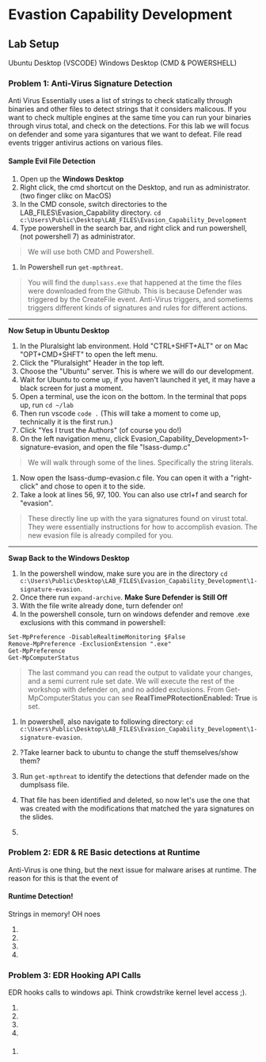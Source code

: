 # Evastion Capability Development

## Lab Setup

Ubuntu Desktop (VSCODE)
Windows Desktop (CMD & POWERSHELL)


### Problem 1:  Anti-Virus Signature Detection
Anti Virus Essentially uses a list of strings to check statically through binaries and other files to detect strings that it considers malicous.  If you want to check multiple engines at the same time you can run your binaries through virus total, and check on the detections. For this lab we will focus on defender and some yara sigantures that we want to defeat.  File read events trigger antivirus actions on various files.

#### Sample Evil File Detection
1. Open up the **Windows Desktop**
1. Right click, the cmd shortcut on the Desktop, and run as administrator. (two finger clikc on MacOS)
1. In the CMD console, switch directories to the LAB_FILES\Evasion_Capability directory. `cd c:\Users\Public\Desktop\LAB_FILES\Evasion_Capability_Development`
1. Type powershell in the search bar, and right click and run powershell, (not powershell 7) as administrator.
> We will use both CMD and Powershell.
1. In Powershell run `get-mpthreat`.
> You will find the `dumplsass.exe` that happened at the time the files were downloaded from the Github.  This is because Defender was triggered by the CreateFile event.  Anti-Virus triggers, and sometiems triggers different kinds of signatures and rules for different actions.

---
**Now Setup in Ubuntu Desktop**
1. In the Pluralsight lab environment.  Hold "CTRL+SHFT+ALT" or on Mac "OPT+CMD+SHFT" to open the left menu.  
1. Click the "Pluralsight" Header in the top left.
1. Choose the "Ubuntu" server.  This is where we will do our development.
1. Wait for Ubuntu to come up, if you haven't launched it yet, it may have a black screen for just a moment.
1. Open a terminal, use the icon on the bottom. In the terminal that pops up, run `cd ~/lab`
1. Then run vscode `code .` (This will take a moment to come up, technically it is the first run.)
1. Click "Yes I trust the Authors"  (of course you do!)
1. On the left navigation menu, click Evasion_Capability_Development>1-signature-evasion, and open the file "lsass-dump.c"
> We will walk through some of the lines. Specifically the string literals.
1. Now open the lsass-dump-evasion.c file. You can open it with a "right-click" and chose to open it to the side.
1. Take a look at lines 56, 97, 100.  You can also use ctrl+f and search for "evasion".
> These directly line up with the yara signatures found on virust total. They were essentially instructions for how to accomplish evasion.  The new evasion file is already compiled for you.

---
**Swap Back to the Windows Desktop**

1. In the powershell window, make sure you are in the directory `cd c:\Users\Public\Desktop\LAB_FILES\Evasion_Capability_Development\1-signature-evasion`.
1. Once there run `expand-archive`. **Make Sure Defender is Still Off**
1. With the file write already done, turn defender on!
1. In the powershell console, turn on windows defender and remove .exe exclusions with this command in powershell:
```
Set-MpPreference -DisableRealtimeMonitoring $False
Remove-MpPreference -ExclusionExtension ".exe"
Get-MpPreference
Get-MpComputerStatus
```
> The last command you can read the output to validate your changes, and a semi current rule set date. We will execute the rest of the workshop with defender on, and no added exclusions. From Get-MpComputerStatus you can see **RealTimePRotectionEnabled: True** is set.

1. In powershell, also navigate to following directory: `cd c:\Users\Public\Desktop\LAB_FILES\Evasion_Capability_Development\1-signature-evasion`.

1. ?Take learner back to ubuntu to change the stuff themselves/show them?
1. Run `get-mpthreat` to identify the detections that defender made on the dumplsass file.
1. That file has been identified and deleted, so now let's use the one that was created with the modifications that matched the yara signatures on the slides.
1. 

> 


### Problem 2: EDR & RE Basic detections at Runtime
Anti-Virus is one thing, but the next issue for malware arises at runtime. The reason for this is that the event of 

#### Runtime Detection!
Strings in memory! OH noes

1. 
1. 
1.
1.



### Problem 3: EDR Hooking API Calls
EDR hooks calls to windows api. Think crowdstrike kernel level access ;).

1. 
1.
1.
1.

####
1. 

